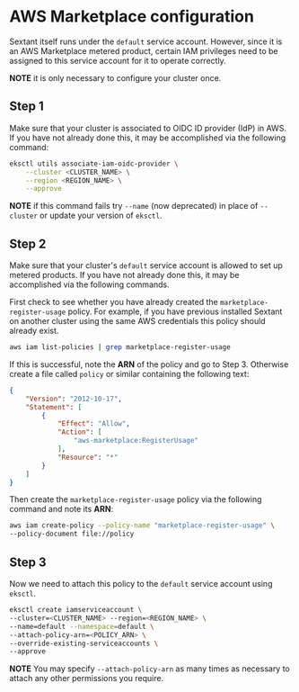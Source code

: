 # AWS Marketplace configuration

Sextant itself runs under the `default` service account. However, since it is
an AWS Marketplace metered product, certain IAM privileges need to be assigned
to this service account for it to operate correctly.

__NOTE__ it is only necessary to configure your cluster once.

## Step 1

Make sure that your cluster is associated to OIDC ID provider (IdP) in AWS.
If you have not already done this, it may be accomplished via the following
command:

```bash
eksctl utils associate-iam-oidc-provider \
    --cluster <CLUSTER_NAME> \
    --region <REGION_NAME> \
    --approve
```

__NOTE__ if this command fails try `--name` (now deprecated) in place of
`--cluster` or update your version of `eksctl`.

## Step 2

Make sure that your cluster's `default` service account is allowed to set up
metered products. If you have not already done this, it may be accomplished
via the following commands.

First check to see whether you have already created the
`marketplace-register-usage` policy. For example, if you have previous installed
Sextant on another cluster using the same AWS credentials this policy should
already exist.

```bash
aws iam list-policies | grep marketplace-register-usage
```

If this is successful, note the __ARN__ of the policy and go to Step 3.
Otherwise create a file called `policy` or similar containing the
following text:

```json
{
    "Version": "2012-10-17",
    "Statement": [
        {
            "Effect": "Allow",
            "Action": [
                "aws-marketplace:RegisterUsage"
            ],
            "Resource": "*"
        }
    ]
}
```

Then create the `marketplace-register-usage` policy via the following command
and note its __ARN__:

```bash
aws iam create-policy --policy-name "marketplace-register-usage" \
--policy-document file://policy
```

## Step 3

Now we need to attach this policy to the `default` service account
using `eksctl`.

```bash
eksctl create iamserviceaccount \
--cluster=<CLUSTER_NAME> --region=<REGION_NAME> \
--name=default --namespace=default \
--attach-policy-arn=<POLICY_ARN> \
--override-existing-serviceaccounts \
--approve
```

__NOTE__ You may specify `--attach-policy-arn` as many times as necessary to
attach any other permissions you require.
